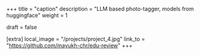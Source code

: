 +++
title = "caption"
description = "LLM based photo-tagger, models from huggingface"
weight = 1

draft = false

[extra]
local_image = "/projects/project_4.jpg"
link_to = "https://github.com/mayukh-chr/edu-review"
+++


